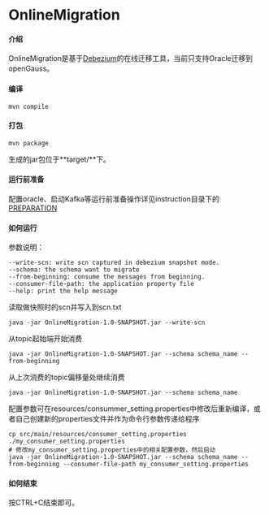 # OnlineMigration

#### 介绍
OnlineMigration是基于[Debezium](https://debezium.io/)的在线迁移工具，当前只支持Oracle迁移到openGauss。

#### 编译
```
mvn compile
```

#### 打包
```
mvn package
```

生成的jar包位于**target/**下。

#### 运行前准备
配置oracle、启动Kafka等运行前准备操作详见instruction目录下的[PREPARATION](instruction/PREPARATION.md)

#### 如何运行
参数说明：
```
--write-scn: write scn captured in debezium snapshot mode.
--schema: the schema want to migrate
--from-beginning: consume the messages from beginning.
--consumer-file-path: the application property file
--help: print the help message
```

读取做快照时的scn并写入到scn.txt
```
java -jar OnlineMigration-1.0-SNAPSHOT.jar --write-scn
```

从topic起始端开始消费
```
java -jar OnlineMigration-1.0-SNAPSHOT.jar --schema schema_name --from-beginning
```

从上次消费的topic偏移量处继续消费
```
java -jar OnlineMigration-1.0-SNAPSHOT.jar --schema schema_name
```

配置参数可在resources/consummer_setting.properties中修改后重新编译，或者自己创建新的properties文件并作为命令行参数传递给程序
```
cp src/main/resources/consumer_setting.properties ./my_consumer_setting.properties
# 修改my_consumer_setting.properties中的相关配置参数，然后启动
java -jar OnlineMigration-1.0-SNAPSHOT.jar --schema schema_name --from-beginning --consumer-file-path my_consumer_setting.properties
```

#### 如何结束
按CTRL+C结束即可。